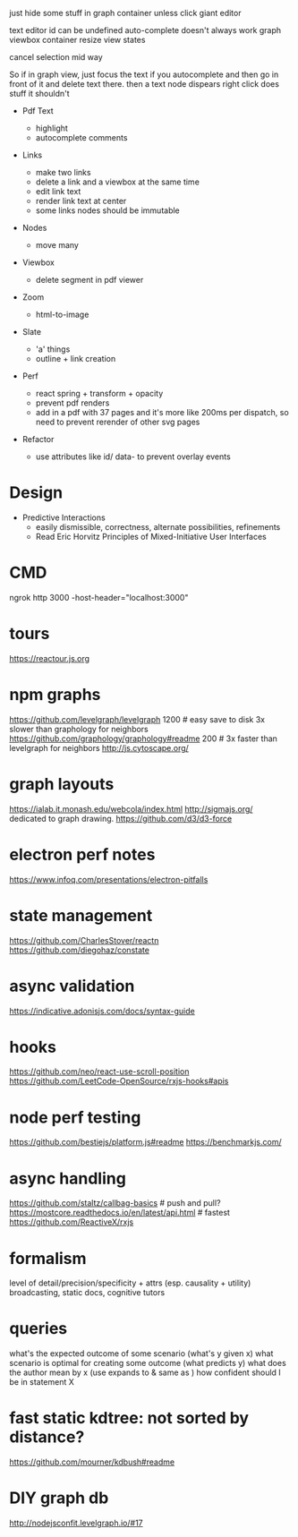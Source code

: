 just hide some stuff in graph container unless click
giant editor

text editor id can be undefined
auto-complete doesn't always work
graph viewbox  container resize
view states


cancel selection mid way

So if in graph view, just focus the text 
if you autocomplete and then go in front of it and delete text there.
then a text node dispears
right click does stuff it shouldn't

- Pdf Text
  - highlight
  - autocomplete comments

- Links
  - make two links
  - delete a link and a viewbox at the same time
  - edit link text
  - render link text at center
  - some links nodes should be immutable

- Nodes
  - move many

- Viewbox
  - delete segment in pdf viewer

- Zoom
  - html-to-image
  
- Slate
  - 'a' things
  - outline + link creation

- Perf
  - react spring + transform + opacity
  - prevent pdf renders
  - add in a pdf with 37 pages and it's more like 200ms per dispatch, so
    need to prevent rerender of other svg pages

- Refactor
  - use attributes like id/ data- to prevent overlay events



# Design 
- Predictive Interactions
  - easily dismissible, correctness, alternate possibilities, refinements
  - Read Eric Horvitz Principles of Mixed-Initiative User Interfaces

# CMD
ngrok http 3000 -host-header="localhost:3000"



# tours
https://reactour.js.org

# npm graphs 
https://github.com/levelgraph/levelgraph 1200 # easy save to disk 3x slower than graphology for neighbors
https://github.com/graphology/graphology#readme 200 # 3x faster than levelgraph for neighbors
http://js.cytoscape.org/

# graph layouts
https://ialab.it.monash.edu/webcola/index.html
http://sigmajs.org/ dedicated to graph drawing.
https://github.com/d3/d3-force

# electron perf notes
https://www.infoq.com/presentations/electron-pitfalls

# state management
https://github.com/CharlesStover/reactn
https://github.com/diegohaz/constate

# async validation
https://indicative.adonisjs.com/docs/syntax-guide

# hooks
https://github.com/neo/react-use-scroll-position
https://github.com/LeetCode-OpenSource/rxjs-hooks#apis

# node perf testing
https://github.com/bestiejs/platform.js#readme
https://benchmarkjs.com/

# async handling
https://github.com/staltz/callbag-basics # push and pull?
https://mostcore.readthedocs.io/en/latest/api.html # fastest
https://github.com/ReactiveX/rxjs


# formalism
level of detail/precision/specificity + attrs (esp. causality + utility)
broadcasting, static docs, cognitive tutors

# queries
what's the expected outcome of some scenario (what's y given x)
what scenario is optimal for creating some outcome (what predicts y)
what does the author mean by x (use expands to & same as )
how confident should I be in statement X

# fast static kdtree: not sorted by distance?
https://github.com/mourner/kdbush#readme


# DIY graph db
http://nodejsconfit.levelgraph.io/#17
